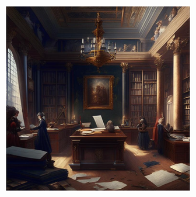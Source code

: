 ![alt text](https://raw.githubusercontent.com/xmiface/init/3038eaad1c1c087e41545fe18b61fa2758a6a9bb/public/preview.png)